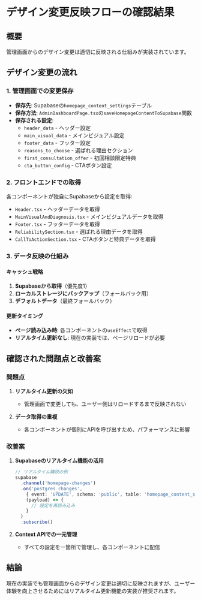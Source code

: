 # デザイン変更反映フローの確認結果

## 概要
管理画面からのデザイン変更は適切に反映される仕組みが実装されています。

## デザイン変更の流れ

### 1. 管理画面での変更保存
- **保存先**: Supabaseの`homepage_content_settings`テーブル
- **保存方法**: `AdminDashboardPage.tsx`の`saveHomepageContentToSupabase`関数
- **保存される設定**:
  - `header_data` - ヘッダー設定
  - `main_visual_data` - メインビジュアル設定
  - `footer_data` - フッター設定
  - `reasons_to_choose` - 選ばれる理由セクション
  - `first_consultation_offer` - 初回相談限定特典
  - `cta_button_config` - CTAボタン設定

### 2. フロントエンドでの取得
各コンポーネントが独自にSupabaseから設定を取得:
- `Header.tsx` - ヘッダーデータを取得
- `MainVisualAndDiagnosis.tsx` - メインビジュアルデータを取得
- `Footer.tsx` - フッターデータを取得
- `ReliabilitySection.tsx` - 選ばれる理由データを取得
- `CallToActionSection.tsx` - CTAボタンと特典データを取得

### 3. データ反映の仕組み

#### キャッシュ戦略
1. **Supabaseから取得**（優先度1）
2. **ローカルストレージにバックアップ**（フォールバック用）
3. **デフォルトデータ**（最終フォールバック）

#### 更新タイミング
- **ページ読み込み時**: 各コンポーネントの`useEffect`で取得
- **リアルタイム更新なし**: 現在の実装では、ページリロードが必要

## 確認された問題点と改善案

### 問題点
1. **リアルタイム更新の欠如**
   - 管理画面で変更しても、ユーザー側はリロードするまで反映されない

2. **データ取得の重複**
   - 各コンポーネントが個別にAPIを呼び出すため、パフォーマンスに影響

### 改善案
1. **Supabaseのリアルタイム機能の活用**
   ```typescript
   // リアルタイム購読の例
   supabase
     .channel('homepage-changes')
     .on('postgres_changes', 
       { event: 'UPDATE', schema: 'public', table: 'homepage_content_settings' },
       (payload) => {
         // 設定を再読み込み
       }
     )
     .subscribe()
   ```

2. **Context APIでの一元管理**
   - すべての設定を一箇所で管理し、各コンポーネントに配信

## 結論
現在の実装でも管理画面からのデザイン変更は適切に反映されますが、ユーザー体験を向上させるためにはリアルタイム更新機能の実装が推奨されます。